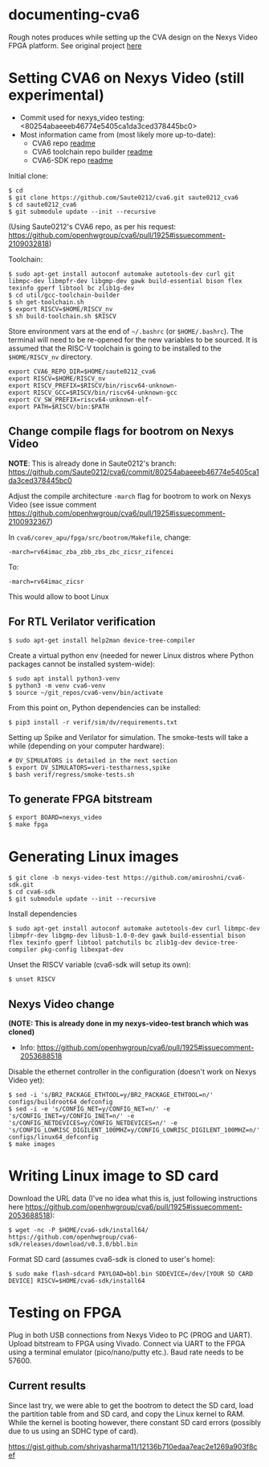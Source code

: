 # documenting-cva6
Rough notes produces while setting up the CVA design on the Nexys Video FPGA platform. See original project [here](https://github.com/openhwgroup/cva6)

# Setting CVA6 on Nexys Video (still experimental)

* Commit used for nexys_video testing: <80254abaeeeb46774e5405ca1da3ced378445bc0>
* Most information came from (most likely more up-to-date):
  - CVA6 repo [readme](https://github.com/openhwgroup/cva6?tab=readme-ov-file)
  - CVA6 toolchain repo builder [readme](https://github.com/openhwgroup/cva6/blob/master/util/gcc-toolchain-builder/README.md#Prerequisites)
  - CVA6-SDK repo [readme](https://github.com/openhwgroup/cva6-sdk)

Initial clone:

```
$ cd
$ git clone https://github.com/Saute0212/cva6.git saute0212_cva6
$ cd saute0212_cva6
$ git submodule update --init --recursive
```

(Using Saute0212's CVA6 repo, as per his request:
https://github.com/openhwgroup/cva6/pull/1925#issuecomment-2109032818)

Toolchain:

```
$ sudo apt-get install autoconf automake autotools-dev curl git libmpc-dev libmpfr-dev libgmp-dev gawk build-essential bison flex texinfo gperf libtool bc zlib1g-dev
$ cd util/gcc-toolchain-builder
$ sh get-toolchain.sh
$ export RISCV=$HOME/RISCV_nv
$ sh build-toolchain.sh $RISCV
```

Store environment vars at the end of `~/.bashrc` (or `$HOME/.bashrc`).
The terminal will need to be re-opened for the new variables to be sourced.
It is assumed that the RISC-V toolchain is going to be installed to
the `$HOME/RISCV_nv` directory.

```
export CVA6_REPO_DIR=$HOME/saute0212_cva6
export RISCV=$HOME/RISCV_nv
export RISCV_PREFIX=$RISCV/bin/riscv64-unknown-
export RISCV_GCC=$RISCV/bin/riscv64-unknown-gcc
export CV_SW_PREFIX=riscv64-unknown-elf-
export PATH=$RISCV/bin:$PATH
```

## Change compile flags for bootrom on Nexys Video

**NOTE**: This is already done in Saute0212's branch:
https://github.com/Saute0212/cva6/commit/80254abaeeeb46774e5405ca1da3ced378445bc0

Adjust the compile architecture `-march` flag for bootrom to work
on Nexys Video (see issue comment
https://github.com/openhwgroup/cva6/pull/1925#issuecomment-2100932367)

In `cva6/corev_apu/fpga/src/bootrom/Makefile`, change:
```
-march=rv64imac_zba_zbb_zbs_zbc_zicsr_zifencei
```

To:

```
-march=rv64imac_zicsr
```

This would allow to boot Linux

## For RTL Verilator verification

```
$ sudo apt-get install help2man device-tree-compiler
```

Create a virtual python env (needed for newer Linux distros where Python
packages cannot be installed system-wide):

```
$ sudo apt install python3-venv
$ python3 -m venv cva6-venv
$ source ~/git_repos/cva6-venv/bin/activate
```

From this point on, Python dependencies can be installed:

```
$ pip3 install -r verif/sim/dv/requirements.txt
```

Setting up Spike and Verilator for simulation. The smoke-tests will take a
while (depending on your computer hardware):

```
# DV_SIMULATORS is detailed in the next section
$ export DV_SIMULATORS=veri-testharness,spike
$ bash verif/regress/smoke-tests.sh
```

## To generate FPGA bitstream

```
$ export BOARD=nexys_video
$ make fpga
```


# Generating Linux images

```
$ git clone -b nexys-video-test https://github.com/amiroshni/cva6-sdk.git
$ cd cva6-sdk
$ git submodule update --init --recursive
```

Install dependencies

```
$ sudo apt-get install autoconf automake autotools-dev curl libmpc-dev libmpfr-dev libgmp-dev libusb-1.0-0-dev gawk build-essential bison flex texinfo gperf libtool patchutils bc zlib1g-dev device-tree-compiler pkg-config libexpat-dev
```

Unset the RISCV variable (cva6-sdk will setup its own):

```
$ unset RISCV
```

## Nexys Video change

**(NOTE: This is already done in my nexys-video-test branch which was cloned)**

- Info: <https://github.com/openhwgroup/cva6/pull/1925#issuecomment-2053688518>

Disable the ethernet controller in the configuration (doesn't work on Nexys Video yet):

```
$ sed -i 's/BR2_PACKAGE_ETHTOOL=y/BR2_PACKAGE_ETHTOOL=n/' configs/buildroot64_defconfig
$ sed -i -e 's/CONFIG_NET=y/CONFIG_NET=n/' -e 's/CONFIG_INET=y/CONFIG_INET=n/' -e 's/CONFIG_NETDEVICES=y/CONFIG_NETDEVICES=n/' -e 's/CONFIG_LOWRISC_DIGILENT_100MHZ=y/CONFIG_LOWRISC_DIGILENT_100MHZ=n/' configs/linux64_defconfig
$ make images
```

# Writing Linux image to SD card

Download the URL data (I've no idea what this is, just following instructions here
https://github.com/openhwgroup/cva6/pull/1925#issuecomment-2053688518):

```
$ wget -nc -P $HOME/cva6-sdk/install64/ https://github.com/openhwgroup/cva6-sdk/releases/download/v0.3.0/bbl.bin
```

Format SD card (assumes cva6-sdk is cloned to user's home):

```
$ sudo make flash-sdcard PAYLOAD=bbl.bin SDDEVICE=/dev/[YOUR SD CARD DEVICE] RISCV=$HOME/cva6-sdk/install64
```

# Testing on FPGA

Plug in both USB connections from Nexys Video to PC (PROG and UART).
Upload bitstream to FPGA using Vivado.
Connect via UART to the FPGA using a terminal emulator (pico/nano/putty etc.).
Baud rate needs to be 57600.

## Current results

Since last try, we were able to get the bootrom to detect the SD card, load the
partition table from and SD card, and copy the Linux kernel to RAM. While the
kernel is booting however, there constant SD card errors (possibly due to us
using an SDHC type of card).

https://gist.github.com/shriyasharma11/12136b710edaa7eac2e1269a903f8cef

